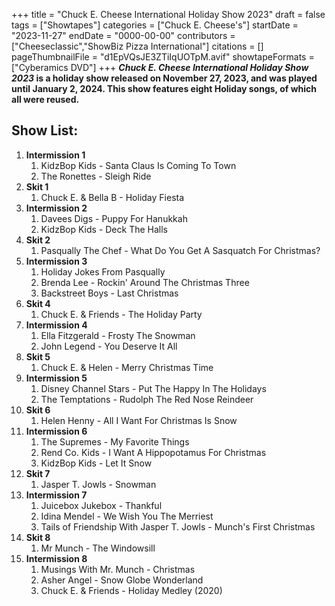 +++
title = "Chuck E. Cheese International Holiday Show 2023"
draft = false
tags = ["Showtapes"]
categories = ["Chuck E. Cheese's"]
startDate = "2023-11-27"
endDate = "0000-00-00"
contributors = ["Cheeseclassic","ShowBiz Pizza International"]
citations = []
pageThumbnailFile = "d1EpVQsJE3ZTiIqUOTpM.avif"
showtapeFormats = ["Cyberamics DVD"]
+++
***Chuck E. Cheese International Holiday Show 2023* is a holiday show released on November 27, 2023, and was played until January 2, 2024. This show features eight Holiday songs, of which all were reused.**

## Show List:

1.  **Intermission 1**
    1.  KidzBop Kids - Santa Claus Is Coming To Town
    2.  The Ronettes - Sleigh Ride
2.  **Skit 1**
    1.  Chuck E. & Bella B - Holiday Fiesta
3.  **Intermission 2**
    1.  Davees Digs - Puppy For Hanukkah
    2.  KidzBop Kids - Deck The Halls
4.  **Skit 2**
    1.  Pasqually The Chef - What Do You Get A Sasquatch For Christmas?
5.  **Intermission 3**
    1.  Holiday Jokes From Pasqually
    2.  Brenda Lee - Rockin' Around The Christmas Three
    3.  Backstreet Boys - Last Christmas
6.  **Skit 4**
    1.  Chuck E. & Friends - The Holiday Party
7.  **Intermission 4**
    1.  Ella Fitzgerald - Frosty The Snowman
    2.  John Legend - You Deserve It All
8.  **Skit 5**
    1.  Chuck E. & Helen - Merry Christmas Time
9.  **Intermission 5**
    1.  Disney Channel Stars - Put The Happy In The Holidays
    2.  The Temptations - Rudolph The Red Nose Reindeer
10. **Skit 6**
    1.  Helen Henny - All I Want For Christmas Is Snow
11. **Intermission 6**
    1.  The Supremes - My Favorite Things
    2.  Rend Co. Kids - I Want A Hippopotamus For Christmas
    3.  KidzBop Kids - Let It Snow
12. **Skit 7**
    1.  Jasper T. Jowls - Snowman
13. **Intermission 7**
    1.  Juicebox Jukebox - Thankful
    2.  Idina Mendel - We Wish You The Merriest
    3.  Tails of Friendship With Jasper T. Jowls - Munch's First Christmas
14. **Skit 8**
    1.  Mr Munch - The Windowsill
15. **Intermission 8**
    1.  Musings With Mr. Munch - Christmas
    2.  Asher Angel - Snow Globe Wonderland
    3.  Chuck E. & Friends - Holiday Medley (2020)

